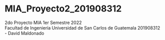 # MIA_Proyecto2_201908312
2do Proyecto MIA 
1er Semestre 2022  
Facultad de Ingeniería
Universidad de San Carlos de Guatemala 
201908312 - David Maldonado
